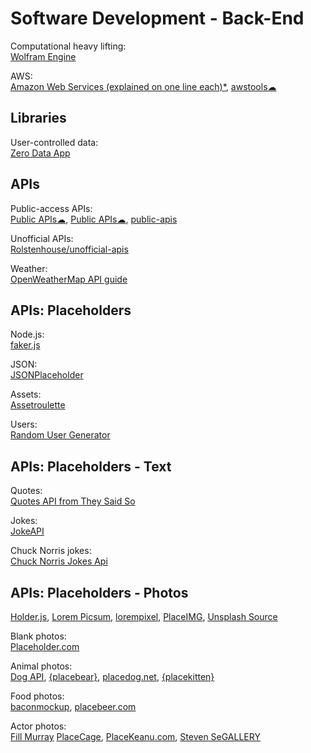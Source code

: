 # Software Development - Back-End

Computational heavy lifting:  
[Wolfram Engine](https://www.wolfram.com/engine/)

AWS:  
[Amazon Web Services (explained on one line each)*](https://adayinthelifeof.nl/2020/05/20/aws.html),
[awstools☁](https://awstools.dev/)

## Libraries

User-controlled data:  
[Zero Data App](https://0data.app/)

## APIs

Public-access APIs:  
[Public APIs☁](https://public-apis.io/),
[Public APIs☁](https://public-apis.xyz/),
[public-apis](https://github.com/public-apis/public-apis)

Unofficial APIs:  
[Rolstenhouse/unofficial-apis](https://github.com/Rolstenhouse/unofficial-apis)

Weather:  
[OpenWeatherMap API guide](https://openweathermap.org/guide)

## APIs: Placeholders

Node.js:  
[faker.js](https://github.com/Marak/faker.js)

JSON:  
[JSONPlaceholder](https://jsonplaceholder.typicode.com/)

Assets:  
[Assetroulette](https://assetroulette.com/)

Users:  
[Random User Generator](https://randomuser.me/)

## APIs: Placeholders - Text

Quotes:  
[Quotes API from They Said So](https://theysaidso.com/api/)

Jokes:  
[JokeAPI](https://jokeapi.dev/)

Chuck Norris jokes:  
[Chuck Norris Jokes Api](https://api.chucknorris.io/)

## APIs: Placeholders - Photos

[Holder.js](http://holderjs.com/),
[Lorem Picsum](https://picsum.photos/),
[lorempixel](https://lorempixel.com/),
[PlaceIMG](https://placeimg.com/),
[Unsplash Source](https://source.unsplash.com/)

Blank photos:  
[Placeholder.com](https://placeholder.com/)

Animal photos:  
[Dog API](https://dog.ceo/dog-api/),
[{placebear}](https://placebear.com/),
[placedog.net](https://placedog.net/),
[{placekitten}](https://placekitten.com/)

Food photos:  
[baconmockup](https://baconmockup.com/),
[placebeer.com](http://placebeer.com/)

Actor photos:  
[Fill Murray](https://www.fillmurray.com/)
[PlaceCage](https://www.placecage.com/),
[PlaceKeanu.com](https://placekeanu.com/),
[Steven SeGALLERY](https://www.stevensegallery.com/)
